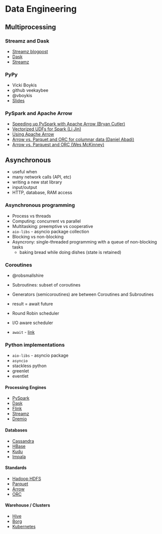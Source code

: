 # Data Engineering

## Multiprocessing

### Streamz and Dask
* [Streamz blogpost](http://matthewrocklin.com/blog/work/2017/04/13/streaming)
* [Dask](https://github.com/dask/dask)
* [Streamz](https://github.com/mrocklin/streamz)

### PyPy
* Vicki Boykis
* github veekaybee
* @vboykis
* [Slides](https://veekaybee.github.io/data-lake-talk/#/)

### PySpark and Apache Arrow
* [Speeding up PySpark with Apache Arrow (Bryan Cutler)](https://arrow.apache.org/blog/2017/07/26/spark-arrow/)
* [Vectorized UDFs for Spark (Li Jin)](https://databricks.com/blog/2017/10/30/introducing-vectorized-udfs-for-pyspark.html)
* [Using Apache Arrow](https://www.slideshare.net/julienledem/improving-python-and-spark-performance-and-interoperability-with-apache-arrow)
* [Arrow vs. Parquet and ORC for columnar data (Daniel Abadi)](http://dbmsmusings.blogspot.com/2017/10/apache-arrow-vs-parquet-and-orc-do-we.html)
* [Arrow vs. Parquest and ORC (Wes McKinney)](http://wesmckinney.com/blog/arrow-columnar-abadi/)

## Asynchronous
* useful when
* many network calls (API, etc)
* writing a new stat library
* input/output
* HTTP, database, RAM access

### Asynchronous programming
* Process vs threads
* Computing: concurrent vs parallel
* Multitasking: preemptive vs cooperative
* `aio-libs` - asyncio package collection
* Blocking vs non-blocking
* Asyncrony: single-threaded programming with a queue of non-blocking tasks
    * baking bread while doing dishes (state is retained)
### Coroutines
* @robsmallshire
* Subroutines: subset of coroutines
* Generators (semicoroutines) are between Coroutines and Subroutines
* result = await future

* Round Robin scheduler
* I/O aware scheduler
* `await` - [link](https://developer.mozilla.org/en-US/docs/Web/JavaScript/Reference/Operators/await)

### Python implementations
* `aio-libs` - asyncio package
* `asyncio`
* stackless python
* greenlet
* eventlet

#### Processing Engines
* [PySpark](http://spark.apache.org/docs/2.1.0/api/python/pyspark.html)
* [Dask](https://dask.pydata.org/en/latest/)
* [Flink](http://training.data-artisans.com/)
* [Streamz](https://streamz.readthedocs.io/en/latest/)
* [Dremio](https://docs.dremio.com/)

#### Databases
* [Cassandra](http://cassandra.apache.org/)
* [HBase](https://hbase.apache.org/)
* [Kudu](https://kudu.apache.org/overview.html)
* [Impala](https://impala.apache.org/)

#### Standards
* [Hadoop HDFS](https://hortonworks.com/apache/hdfs/)
* [Parquet](https://parquet.apache.org/documentation/latest/)
* [Arrow](https://arrow.apache.org/)
* [ORC](https://orc.apache.org/docs/types.html)

#### Warehouse / Clusters
* [Hive](https://hive.apache.org/)
* [Borg](https://static.googleusercontent.com/media/research.google.com/en//pubs/archive/43438.pdf)
* [Kubernetes](https://kubernetes.io/)
